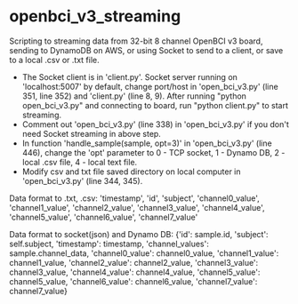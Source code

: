 openbci_v3_streaming
====================

Scripting to streaming data from 32-bit 8 channel OpenBCI v3 board, sending to DynamoDB on AWS, or using Socket to send to a client, or save to a local .csv or .txt file.

- The Socket client is in 'client.py'. Socket server running on 'localhost:5007' by default, change port/host in 'open_bci_v3.py' (line 351, line 352) and 'client.py' (line 8, 9). After running "python open_bci_v3.py" and connecting to board, run "python client.py" to start streaming.
- Comment out 'open_bci_v3.py' (line 338) in 'open_bci_v3.py' if you don't need Socket streaming in above step. 
- In function 'handle_sample(sample, opt=3)' in 'open_bci_v3.py' (line 446), change the 'opt' parameter to 0 - TCP socket, 1 - Dynamo DB, 2 - local .csv file, 4 - local text file.
- Modify csv and txt file saved directory on local computer in 'open_bci_v3.py' (line 344, 345). 

Data format to .txt, .csv: 
'timestamp', 'id', 'subject', 'channel0_value', 'channel1_value', 'channel2_value', 'channel3_value', 'channel4_value', 'channel5_value', 'channel6_value', 'channel7_value'

Data format to socket(json) and Dynamo DB:
{'id': sample.id, 
 'subject': self.subject, 
 'timestamp': timestamp, 
 'channel_values': sample.channel_data, 
 'channel0_value': channel0_value,
 'channel1_value': channel1_value,
 'channel2_value': channel2_value,
 'channel3_value': channel3_value,
 'channel4_value': channel4_value,
 'channel5_value': channel5_value,
 'channel6_value': channel6_value,
 'channel7_value': channel7_value}
 

